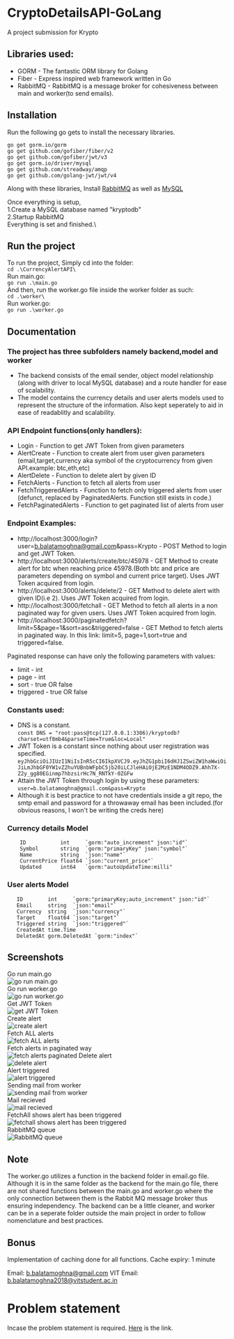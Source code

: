 # CryptoDetailsAPI-GoLang
 A project submission for Krypto


Libraries used:
---------------
* GORM - The fantastic ORM library for Golang
* Fiber - Express inspired web framework written in Go
* RabbitMQ - RabbitMQ is a message broker for cohesiveness between main and worker(to send emails).

Installation
---------------
Run the following go gets to install the necessary libraries.
```
go get gorm.io/gorm
go get github.com/gofiber/fiber/v2
go get github.com/gofiber/jwt/v3
go get gorm.io/driver/mysql
go get github.com/streadway/amqp
go get github.com/golang-jwt/jwt/v4
```
Along with these libraries, Install [RabbitMQ](https://www.rabbitmq.com/download.html) as well as [MySQL](https://dev.mysql.com/downloads/installer/)

Once everything is setup,\
1.Create a MySQL database named "kryptodb"\
2.Startup RabbitMQ\
Everything is set and finished.\


Run the project
---------------
To run the project, Simply cd into the folder:\
```cd .\CurrencyAlertAPI\ ```\
Run main.go:\
```go run .\main.go```\
And then, run the worker.go file inside the worker folder as such:\
```cd .\worker\```\
Run worker.go:\
```go run .\worker.go```

Documentation
---------------
### The project has three subfolders namely backend,model and worker
* The backend consists of the email sender, object model relationship (along with driver to local MySQL database) and a route handler for ease of scalability.
* The model contains the currency details and user alerts models used to represent the structure of the information. Also kept seperately to aid in ease of readablitly and scalability.

### API Endpoint functions(only handlers):
* Login - Function to get JWT Token from given parameters
* AlertCreate - Function to create alert from user given parameters (email,target,currency aka symbol of the cryptocurrency from given API.example: btc,eth,etc)
* AlertDelete - Function to delete alert by given ID 
* FetchAlerts - Function to fetch all alerts from user
* FetchTriggeredAlerts - Function to fetch only triggered alerts from user (defunct, replaced by PaginatedAlerts. Function still exists in code.)
* FetchPaginatedAlerts - Function to get paginated list of alerts from user

### Endpoint Examples:
* http://localhost:3000/login?user=b.balatamoghna@gmail.com&pass=Krypto - POST Method to login and get JWT Token.
* http://localhost:3000/alerts/create/btc/45978 - GET Method to create alert for btc when reaching price 45978.(Both btc and price are parameters depending on symbol and current price target). Uses JWT Token acquired from login.
* http://localhost:3000/alerts/delete/2 - GET Method to delete alert with given ID(i.e 2). Uses JWT Token acquired from login.
* http://localhost:3000/fetchall - GET Method to fetch all alerts in a non paginated way for given users. Uses JWT Token acquired from login.
* http://localhost:3000/paginatedfetch?limit=5&page=1&sort=asc&triggered=false - GET Method to fetch alerts in paginated way. In this link: limit=5, page=1,sort=true and triggered=false.

Paginated response can have only the following parameters with values:
* limit - int
* page - int
* sort - true OR false
* triggered - true OR false

### Constants used:
* DNS is a constant.\
```const DNS = "root:pass@tcp(127.0.0.1:3306)/kryptodb?charset=utf8mb4&parseTime=True&loc=Local"```
* JWT Token is a constant since nothing about user registration was specified.\
```eyJhbGciOiJIUzI1NiIsInR5cCI6IkpXVCJ9.eyJhZG1pbiI6dHJ1ZSwiZW1haWwiOiJiLmJhbGF0YW1vZ2huYUBnbWFpbC5jb20iLCJleHAiOjE2MzE1NDM4ODZ9.Ahh7X-Z2y_gg80EGinmp7hbzsirHc7N_RNTkY-0ZGFw```
* Attain the JWT Token through login by using these parameters:\
```user=b.balatamoghna@gmail.com&pass=Krypto```
* Although it is best practice to not have credentials inside a git repo, the smtp email and password for a throwaway email has been included.(for obvious reasons, I won't be writing the creds here)


### Currency details Model
```
	ID           int     `gorm:"auto_increment" json:"id"`
	Symbol       string  `gorm:"primaryKey" json:"symbol"`
	Name         string  `json:"name"`
	CurrentPrice float64 `json:"current_price"`
	Updated      int64   `gorm:"autoUpdateTime:milli"
 ```
 
 ### User alerts Model
 ```
 	ID        int     `gorm:"primaryKey;auto_increment" json:"id"`
	Email     string  `json:"email"`
	Currency  string  `json:"currency"`
	Target    float64 `json:"target"`
	Triggered string  `json:"triggered"`
	CreatedAt time.Time
	DeletedAt gorm.DeletedAt `gorm:"index"`
 ```
 ## Screenshots
 Go run main.go\
 ![go run main.go](https://user-images.githubusercontent.com/480968/132880440-608fb0f3-b0fa-4edb-81be-8019d33b24fe.png)\
 Go run worker.go\
 ![go run worker.go](https://user-images.githubusercontent.com/480968/132880515-2f7c35ea-d66b-4d27-8b9b-8bdd2f9c3fca.png)\
 Get JWT Token\
 ![get JWT Token](https://user-images.githubusercontent.com/480968/132880604-6530340b-8af1-43ed-b36a-e7e6dae285fd.png)\
 Create alert\
 ![create alert](https://user-images.githubusercontent.com/480968/132880709-82760a2f-7453-4b74-9ba6-4ecfeb4f74b5.png)\
 Fetch ALL alerts\
 ![fetch ALL alerts](https://user-images.githubusercontent.com/480968/132880814-a3f9385b-3963-45d5-8646-5f9d750f1fce.png)\
 Fetch alerts in paginated way\
 ![fetch alerts paginated](https://user-images.githubusercontent.com/480968/132934535-6fc68571-f330-4cde-9dce-1d6956dd14e3.png)
 Delete alert\
 ![delete alert](https://user-images.githubusercontent.com/480968/132881585-b5ac9792-ca6f-4426-8c30-414014cfde1f.png)\
 Alert triggered\
 ![alert triggered](https://user-images.githubusercontent.com/480968/132882911-5886e18c-8d7f-4067-8a82-1ac9819aeed1.png)\
 Sending mail from worker\
 ![sending mail from worker](https://user-images.githubusercontent.com/480968/132882292-1c36956d-6837-4943-baea-cc977787b619.png)\
 Mail recieved\
 ![mail recieved](https://user-images.githubusercontent.com/480968/132882855-2ca68f27-e236-4f03-ad07-5657f9b86187.png)\
 FetchAll shows alert has been triggered\
 ![fetchall shows alert has been triggered](https://user-images.githubusercontent.com/480968/132883264-415a36f1-74a3-4986-9b18-b0132278b60b.png)\
 RabbitMQ queue\
 ![RabbitMQ queue](https://user-images.githubusercontent.com/480968/132883502-451251df-17fa-42cb-beb1-80952c77734f.png)

 ## Note
 The worker.go utilizes a function in the backend folder in email.go file. Although it is in the same folder as the backend for the main.go file, there are not shared functions between the main.go and worker.go where the only connection between them is the Rabbit MQ message broker thus ensuring independency.
 The backend can be a little cleaner, and worker can be in a seperate folder outside the main project in order to follow nomenclature and best practices.
 
 ## Bonus
 Implementation of caching done for all functions.
 Cache expiry: 1 minute
 
 
 Email: b.balatamoghna@gmail.com
 VIT Email: b.balatamoghna2018@vitstudent.ac.in
 

# Problem statement
Incase the problem statement is required. [Here](https://drive.google.com/file/d/1ZXNHy1lH10ves3MnwOeoGxD8IhDn0rBT/view?usp=sharing) is the link.
